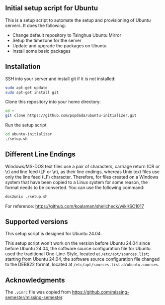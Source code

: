 ## Initial setup script for Ubuntu

This is a setup script to automate the setup and provisioning of Ubuntu servers. It does the following:

- Change default repository to Tsinghua Ubuntu Mirror
- Setup the timezone for the server
- Update and upgrade the packages on Ubuntu
- Install some basic packages

## Installation

SSH into your server and install git if it is not installed:

```bash
sudo apt-get update
sudo apt-get install git
```

Clone this repository into your home directory:

```bash
cd ~
git clone https://github.com/pspdada/ubuntu-initializer.git
```

Run the setup script

```bash
cd ubuntu-initializer
./setup.sh
```

## Different Line Endings

Windows/MS-DOS text files use a pair of characters, carriage return (CR or \r) and line feed (LF or \n), as their line endings, whereas Unix text files use only the line feed (LF) character. Therefore, for files created on a Windows system that have been copied to a Linux system for some reason, the format needs to be converted. You can use the following command:

```bash
dos2unix ./setup.sh
```

For reference: https://github.com/koalaman/shellcheck/wiki/SC1017

## Supported versions

This setup script is designed for Ubuntu 24.04.

This setup script won't work on the version before Ubuntu 24.04 since before Ubuntu 24.04, the software source configuration file for Ubuntu used the traditional One-Line-Style, located at `/etc/apt/sources.list`; starting from Ubuntu 24.04, the software source configuration file changed to the DEB822 format, located at `/etc/apt/sources.list.d/ubuntu.sources`.

## Acknowledgments

The `.vimrc` file was copied from https://github.com/missing-semester/missing-semester.
